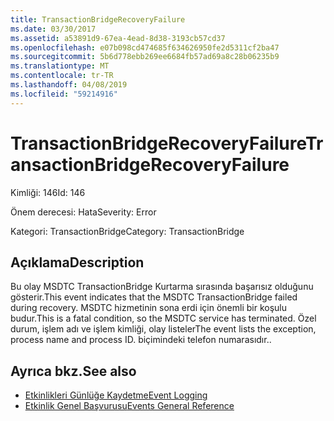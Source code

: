 ```yaml
---
title: TransactionBridgeRecoveryFailure
ms.date: 03/30/2017
ms.assetid: a53891d9-67ea-4ead-8d38-3193cb57cd37
ms.openlocfilehash: e07b098cd474685f634626950fe2d5311cf2ba47
ms.sourcegitcommit: 5b6d778ebb269ee6684fb57ad69a8c28b06235b9
ms.translationtype: MT
ms.contentlocale: tr-TR
ms.lasthandoff: 04/08/2019
ms.locfileid: "59214916"
---
```

# <a name="transactionbridgerecoveryfailure"></a><span data-ttu-id="efc0c-102">TransactionBridgeRecoveryFailure</span><span class="sxs-lookup"><span data-stu-id="efc0c-102">TransactionBridgeRecoveryFailure</span></span>
<span data-ttu-id="efc0c-103">Kimliği: 146</span><span class="sxs-lookup"><span data-stu-id="efc0c-103">Id: 146</span></span>  
  
 <span data-ttu-id="efc0c-104">Önem derecesi: Hata</span><span class="sxs-lookup"><span data-stu-id="efc0c-104">Severity: Error</span></span>  
  
 <span data-ttu-id="efc0c-105">Kategori: TransactionBridge</span><span class="sxs-lookup"><span data-stu-id="efc0c-105">Category: TransactionBridge</span></span>  
  
## <a name="description"></a><span data-ttu-id="efc0c-106">Açıklama</span><span class="sxs-lookup"><span data-stu-id="efc0c-106">Description</span></span>  
 <span data-ttu-id="efc0c-107">Bu olay MSDTC TransactionBridge Kurtarma sırasında başarısız olduğunu gösterir.</span><span class="sxs-lookup"><span data-stu-id="efc0c-107">This event indicates that the MSDTC TransactionBridge failed during recovery.</span></span> <span data-ttu-id="efc0c-108">MSDTC hizmetinin sona erdi için önemli bir koşulu budur.</span><span class="sxs-lookup"><span data-stu-id="efc0c-108">This is a fatal condition, so the MSDTC service has terminated.</span></span> <span data-ttu-id="efc0c-109">Özel durum, işlem adı ve işlem kimliği, olay listeler</span><span class="sxs-lookup"><span data-stu-id="efc0c-109">The event lists the exception, process name and process ID.</span></span> <span data-ttu-id="efc0c-110">biçimindeki telefon numarasıdır.</span><span class="sxs-lookup"><span data-stu-id="efc0c-110">.</span></span>  
  
## <a name="see-also"></a><span data-ttu-id="efc0c-111">Ayrıca bkz.</span><span class="sxs-lookup"><span data-stu-id="efc0c-111">See also</span></span>

- [<span data-ttu-id="efc0c-112">Etkinlikleri Günlüğe Kaydetme</span><span class="sxs-lookup"><span data-stu-id="efc0c-112">Event Logging</span></span>](../../../../../docs/framework/wcf/diagnostics/event-logging/index.md)
- [<span data-ttu-id="efc0c-113">Etkinlik Genel Başvurusu</span><span class="sxs-lookup"><span data-stu-id="efc0c-113">Events General Reference</span></span>](../../../../../docs/framework/wcf/diagnostics/event-logging/events-general-reference.md)
